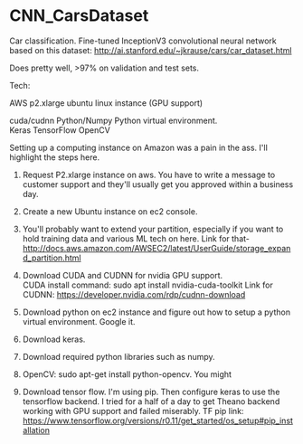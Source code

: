 # CNN_CarsDataset

Car classification.  Fine-tuned InceptionV3 convolutional neural network based on this dataset:
http://ai.stanford.edu/~jkrause/cars/car_dataset.html

Does pretty well, >97% on validation and test sets.   

Tech: 

AWS p2.xlarge ubuntu linux instance (GPU support)

cuda/cudnn
Python/Numpy
Python virtual environment.  
Keras
TensorFlow
OpenCV

Setting up a computing instance on Amazon was a pain in the ass.  I'll highlight the steps here.  

1.  Request P2.xlarge instance on aws.  You have to write a message to customer support and they'll usually get you approved within a business day.  

2.  Create a new Ubuntu instance on ec2 console.  

3.  You'll probably want to extend your partition, especially if you want to hold training data and various ML tech on here.  Link for that-
http://docs.aws.amazon.com/AWSEC2/latest/UserGuide/storage_expand_partition.html

4.  Download CUDA and CUDNN for nvidia GPU support.  
CUDA install command:
sudo apt install nvidia-cuda-toolkit
Link for CUDNN:  https://developer.nvidia.com/rdp/cudnn-download

5.  Download python on ec2 instance and figure out how to setup a python virtual environment.  Google it.

6.  Download keras. 

7.  Download required python libraries such as numpy.  
  
8.  OpenCV: sudo apt-get install python-opencv.  You might 

9.  Download tensor flow.  I'm using pip.  Then configure keras to use the tensorflow backend.  I tried for a half of a day to get Theano backend working with GPU support and failed miserably.  TF pip link: 
https://www.tensorflow.org/versions/r0.11/get_started/os_setup#pip_installation

